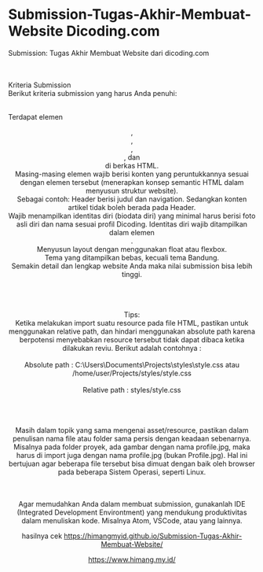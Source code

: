 # Submission-Tugas-Akhir-Membuat-Website Dicoding.com
Submission: Tugas Akhir Membuat Website  dari  dicoding.com      <br><br><br>



Kriteria Submission<br>
Berikut kriteria submission yang harus Anda penuhi:<br><br>

Terdapat elemen <header>, <footer>, <main>, <article>, dan <aside> di berkas HTML.<br>
Masing-masing elemen wajib berisi konten yang peruntukkannya sesuai dengan elemen tersebut (menerapkan konsep semantic HTML dalam menyusun struktur website).<br>
Sebagai contoh: Header berisi judul dan navigation. Sedangkan konten artikel tidak boleh berada pada Header.<br>
Wajib menampilkan identitas diri (biodata diri) yang minimal harus berisi foto asli diri dan nama sesuai profil Dicoding. Identitas diri wajib ditampilkan dalam elemen <aside>.
<br>Menyusun layout dengan menggunakan float atau flexbox.<br>
Tema yang ditampilkan bebas, kecuali tema Bandung.<br>
Semakin detail dan lengkap website Anda maka nilai submission bisa lebih tinggi.<br><br><br><br>
  
  
  
  Tips:<br>
Ketika melakukan import suatu resource pada file HTML, pastikan untuk menggunakan relative path, dan hindari menggunakan absolute path karena berpotensi menyebabkan resource tersebut tidak dapat dibaca ketika dilakukan reviu. Berikut adalah contohnya :
<br><br>Absolute path : C:\Users\Documents\Projects\styles\style.css atau /home/user/Projects/styles/style.css
<br><br>Relative path : styles/style.css<br><br>

<br><br>Masih dalam topik yang sama mengenai asset/resource, pastikan dalam penulisan nama file atau folder sama persis dengan keadaan sebenarnya. Misalnya pada folder proyek, ada gambar dengan nama profile.jpg, maka harus di import juga dengan nama profile.jpg (bukan Profile.jpg). Hal ini bertujuan agar beberapa file tersebut bisa dimuat dengan baik oleh browser pada beberapa Sistem Operasi, seperti Linux.

<br><br>Agar memudahkan Anda dalam membuat submission, gunakanlah IDE (Integrated Development Environtment) yang mendukung produktivitas dalam menuliskan kode. Misalnya Atom, VSCode, atau yang lainnya.
 
  hasilnya cek https://himangmyid.github.io/Submission-Tugas-Akhir-Membuat-Website/
  
  https://www.himang.my.id/
  
  
 
